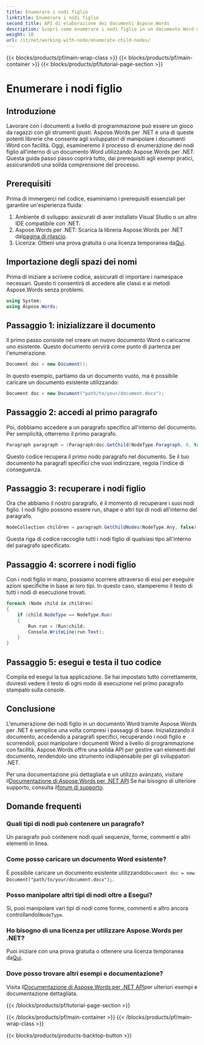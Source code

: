 ```yaml
---
title: Enumerare i nodi figlio
linktitle: Enumerare i nodi figlio
second_title: API di elaborazione dei documenti Aspose.Words
description: Scopri come enumerare i nodi figlio in un documento Word utilizzando Aspose.Words per .NET con questa esercitazione dettagliata.
weight: 10
url: /it/net/working-with-node/enumerate-child-nodes/
---
```


{{< blocks/products/pf/main-wrap-class >}}
{{< blocks/products/pf/main-container >}}
{{< blocks/products/pf/tutorial-page-section >}}

# Enumerare i nodi figlio

## Introduzione

Lavorare con i documenti a livello di programmazione può essere un gioco da ragazzi con gli strumenti giusti. Aspose.Words per .NET è una di queste potenti librerie che consente agli sviluppatori di manipolare i documenti Word con facilità. Oggi, esamineremo il processo di enumerazione dei nodi figlio all'interno di un documento Word utilizzando Aspose.Words per .NET. Questa guida passo passo coprirà tutto, dai prerequisiti agli esempi pratici, assicurandoti una solida comprensione del processo.

## Prerequisiti

Prima di immergerci nel codice, esaminiamo i prerequisiti essenziali per garantire un'esperienza fluida:

1. Ambiente di sviluppo: assicurati di aver installato Visual Studio o un altro IDE compatibile con .NET.
2.  Aspose.Words per .NET: Scarica la libreria Aspose.Words per .NET dal[pagina di rilascio](https://releases.aspose.com/words/net/).
3.  Licenza: Ottieni una prova gratuita o una licenza temporanea da[Qui](https://purchase.aspose.com/temporary-license/).

## Importazione degli spazi dei nomi

Prima di iniziare a scrivere codice, assicurati di importare i namespace necessari. Questo ti consentirà di accedere alle classi e ai metodi Aspose.Words senza problemi.

```csharp
using System;
using Aspose.Words;
```

## Passaggio 1: inizializzare il documento

Il primo passo consiste nel creare un nuovo documento Word o caricarne uno esistente. Questo documento servirà come punto di partenza per l'enumerazione.

```csharp
Document doc = new Document();
```

In questo esempio, partiamo da un documento vuoto, ma è possibile caricare un documento esistente utilizzando:

```csharp
Document doc = new Document("path/to/your/document.docx");
```

## Passaggio 2: accedi al primo paragrafo

Poi, dobbiamo accedere a un paragrafo specifico all'interno del documento. Per semplicità, otterremo il primo paragrafo.

```csharp
Paragraph paragraph = (Paragraph)doc.GetChild(NodeType.Paragraph, 0, true);
```

Questo codice recupera il primo nodo paragrafo nel documento. Se il tuo documento ha paragrafi specifici che vuoi indirizzare, regola l'indice di conseguenza.

## Passaggio 3: recuperare i nodi figlio

Ora che abbiamo il nostro paragrafo, è il momento di recuperare i suoi nodi figlio. I nodi figlio possono essere run, shape o altri tipi di nodi all'interno del paragrafo.

```csharp
NodeCollection children = paragraph.GetChildNodes(NodeType.Any, false);
```

Questa riga di codice raccoglie tutti i nodi figlio di qualsiasi tipo all'interno del paragrafo specificato.

## Passaggio 4: scorrere i nodi figlio

Con i nodi figlio in mano, possiamo scorrere attraverso di essi per eseguire azioni specifiche in base ai loro tipi. In questo caso, stamperemo il testo di tutti i nodi di esecuzione trovati.

```csharp
foreach (Node child in children)
{
    if (child.NodeType == NodeType.Run)
    {
        Run run = (Run)child;
        Console.WriteLine(run.Text);
    }
}
```

## Passaggio 5: esegui e testa il tuo codice

Compila ed esegui la tua applicazione. Se hai impostato tutto correttamente, dovresti vedere il testo di ogni nodo di esecuzione nel primo paragrafo stampato sulla console.

## Conclusione

L'enumerazione dei nodi figlio in un documento Word tramite Aspose.Words per .NET è semplice una volta compresi i passaggi di base. Inizializzando il documento, accedendo a paragrafi specifici, recuperando i nodi figlio e scorrendoli, puoi manipolare i documenti Word a livello di programmazione con facilità. Aspose.Words offre una solida API per gestire vari elementi del documento, rendendolo uno strumento indispensabile per gli sviluppatori .NET.

 Per una documentazione più dettagliata e un utilizzo avanzato, visitare il[Documentazione di Aspose.Words per .NET API](https://reference.aspose.com/words/net/) Se hai bisogno di ulteriore supporto, consulta il[forum di supporto](https://forum.aspose.com/c/words/8).

## Domande frequenti

### Quali tipi di nodi può contenere un paragrafo?
Un paragrafo può contenere nodi quali sequenze, forme, commenti e altri elementi in linea.

### Come posso caricare un documento Word esistente?
 È possibile caricare un documento esistente utilizzando`Document doc = new Document("path/to/your/document.docx");`.

### Posso manipolare altri tipi di nodi oltre a Esegui?
 Sì, puoi manipolare vari tipi di nodi come forme, commenti e altro ancora controllandoli`NodeType`.

### Ho bisogno di una licenza per utilizzare Aspose.Words per .NET?
 Puoi iniziare con una prova gratuita o ottenere una licenza temporanea da[Qui](https://purchase.aspose.com/temporary-license/).

### Dove posso trovare altri esempi e documentazione?
 Visita il[Documentazione di Aspose.Words per .NET API](https://reference.aspose.com/words/net/)per ulteriori esempi e documentazione dettagliata.

{{< /blocks/products/pf/tutorial-page-section >}}

{{< /blocks/products/pf/main-container >}}
{{< /blocks/products/pf/main-wrap-class >}}

{{< blocks/products/products-backtop-button >}}
